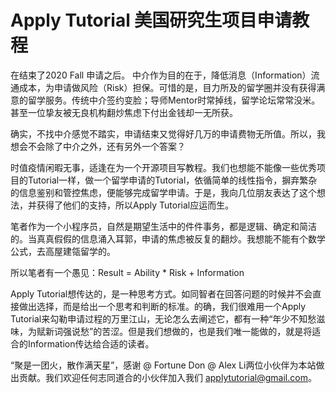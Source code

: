 # Apply Tutorial 美国研究生项目申请教程
在结束了2020 Fall 申请之后。
中介作为目的在于，降低消息（Information）流通成本，为申请做风险（Risk）担保。可惜的是，目力所及的留学圈并没有获得满意的留学服务。传统中介签约变脸；导师Mentor时常掉线，留学论坛常常没米。甚至一位挚友被无良机构翻炒焦虑下付出金钱却一无所获。

确实，不找中介感觉不踏实，申请结束又觉得好几万的申请费物无所值。所以，我想会不会除了中介之外，还有另外一个答案？

时值疫情闲暇无事，适逢在为一个开源项目写教程。我们也想能不能像一些优秀项目的Tutorial一样，做一个留学申请的Tutorial，依循简单的线性指令，摒弃繁杂的信息鉴别和管控焦虑，便能够完成留学申请。于是，我向几位朋友表达了这个想法，并获得了他们的支持，所以Apply Tutorial应运而生。

笔者作为一个小程序员，自然是期望生活中的件件事务，都是逻辑、确定和简洁的。当真真假假的信息涌入耳郭，申请的焦虑被反复的翻炒。我想能不能有个数学公式，去高屋建瓴留学的。

所以笔者有一个愚见：Result = Ability * Risk + Information

Apply Tutorial想传达的，是一种思考方式。如同智者在回答问题的时候并不会直接做出选择，而是给出一个思考和判断的标准。的确，我们很难用一个Apply Tutorial来勾勒申请过程的万里江山，无论怎么去阐述它，都有一种“年少不知愁滋味，为赋新词强说愁”的苦涩。但是我们想做的，也是我们唯一能做的，就是将适合的Information传达给合适的读者。
  
“聚是一团火，散作满天星”，感谢 @ Fortune Don @ Alex Li两位小伙伴为本站做出贡献。我们欢迎任何志同道合的小伙伴加入我们 applytutorial@gmail.com。
